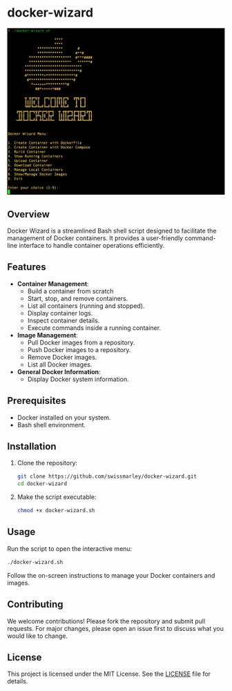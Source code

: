 # docker-wizard

![alt text](https://github.com/swissmarley/docker-wizard/blob/main/UI_Menu.png?raw=true)

## Overview

Docker Wizard is a streamlined Bash shell script designed to facilitate the management of Docker containers. It provides a user-friendly command-line interface to handle container operations efficiently.

## Features

- **Container Management**: 
  - Build a container from scratch
  - Start, stop, and remove containers.
  - List all containers (running and stopped).
  - Display container logs.
  - Inspect container details.
  - Execute commands inside a running container.
- **Image Management**:
  - Pull Docker images from a repository.
  - Push Docker images to a repository.
  - Remove Docker images.
  - List all Docker images.
- **General Docker Information**:
  - Display Docker system information.

## Prerequisites

- Docker installed on your system.
- Bash shell environment.

## Installation

1. Clone the repository:
   ```sh
   git clone https://github.com/swissmarley/docker-wizard.git
   cd docker-wizard
   ```

2. Make the script executable:
   ```sh
   chmod +x docker-wizard.sh
   ```

## Usage

Run the script to open the interactive menu:
```sh
./docker-wizard.sh
```

Follow the on-screen instructions to manage your Docker containers and images.

## Contributing

We welcome contributions! Please fork the repository and submit pull requests. For major changes, please open an issue first to discuss what you would like to change.

## License

This project is licensed under the MIT License. See the [LICENSE](LICENSE) file for details.
